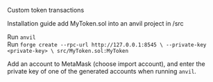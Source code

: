 Custom token transactions

Installation guide
add MyToken.sol into an anvil project in /src
    
Run ``anvil``    
Run ``forge create --rpc-url http://127.0.0.1:8545 \
  --private-key <private-key> \
  src/MyToken.sol:MyToken``
    
Add an account to MetaMask (choose import account), and enter the private key of one of the generated accounts when running ``anvil``.    
   


